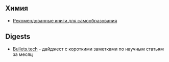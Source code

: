 ## Химия

* [Рекомендованные книги для самообразования](http://postnauka.ru/books/13325)

## Digests

* [Bullets.tech](https://bullets.tech/) - дайджест с короткими заметками по научным статьям за месяц
